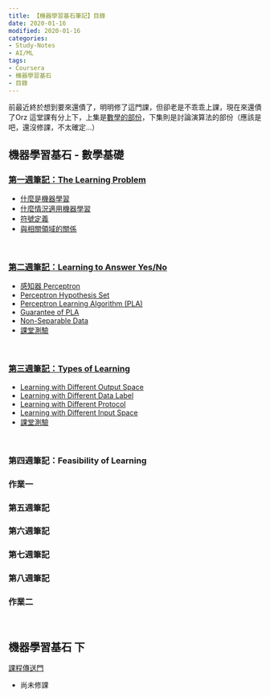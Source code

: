```yaml
---
title: 【機器學習基石筆記】目錄
date: 2020-01-16
modified: 2020-01-16
categories:
- Study-Notes
- AI/ML
tags:
- Coursera
- 機器學習基石
- 目錄
--- 
```


前最近終於想到要來還債了，明明修了這門課，但卻老是不乖乖上課，現在來還債了Orz
這堂課有分上下，上集是[數學的部份](https://www.coursera.org/learn/ntumlone-mathematicalfoundations)，下集則是討論演算法的部份（應該是吧，還沒修課，不太確定...）

<!--more-->
## 機器學習基石 - 數學基礎 

### [第一週筆記：The Learning Problem](/Machine-Learning-Foundations-Study-Notes-Mathematical-Foundations-Week1)
- [什麼是機器學習](/Machine-Learning-Foundations-Study-Notes-Mathematical-Foundations-Week1#什麼是機器學習)
- [什麼情況適用機器學習](/Machine-Learning-Foundations-Study-Notes-Mathematical-Foundations-Week1#什麼情況適用機器學習)
- [符號定義](/Machine-Learning-Foundations-Study-Notes-Mathematical-Foundations-Week1#符號定義)
- [與相關領域的關係](/Machine-Learning-Foundations-Study-Notes-Mathematical-Foundations-Week1#與相關領域的關係)

<br>

### [第二週筆記：Learning to Answer Yes/No](/Machine-Learning-Foundations-Study-Notes-Mathematical-Foundations-Week2)
- [感知器 Perceptron](/Machine-Learning-Foundations-Study-Notes-Mathematical-Foundations-Week2#感知器-perceptron)
- [Perceptron Hypothesis Set](/Machine-Learning-Foundations-Study-Notes-Mathematical-Foundations-Week2#perceptron-hypothesis-set)
- [Perceptron Learning Algorithm (PLA)](/Machine-Learning-Foundations-Study-Notes-Mathematical-Foundations-Week2#perceptron-learning-algorithm-pla)
- [Guarantee of PLA](/Machine-Learning-Foundations-Study-Notes-Mathematical-Foundations-Week2?view#guarantee-of-pla)
- [Non-Separable Data](/Machine-Learning-Foundations-Study-Notes-Mathematical-Foundations-Week2?view#non-separable-data)
- [課堂測驗](/Machine-Learning-Foundations-Study-Notes-Mathematical-Foundations-Week2#課堂測驗)

<br>

### [第三週筆記：Types of Learning](/Machine-Learning-Foundations-Study-Notes-Mathematical-Foundations-Week3)
-  [Learning with Different Output Space](/Machine-Learning-Foundations-Study-Notes-Mathematical-Foundations-Week3#learning-with-different-output-space)
-  [Learning with Different Data Label](/Machine-Learning-Foundations-Study-Notes-Mathematical-Foundations-Week3#learning-with-different-data-label)
-  [Learning with Different Protocol](/Machine-Learning-Foundations-Study-Notes-Mathematical-Foundations-Week3#learning-with-different-protocol)
-  [Learning with Different Input Space](/Machine-Learning-Foundations-Study-Notes-Mathematical-Foundations-Week3#learning-with-different-input-space)
- [課堂測驗](/Machine-Learning-Foundations-Study-Notes-Mathematical-Foundations-Week3#課堂測驗)

<br>

### 第四週筆記：Feasibility of Learning
### 作業一
### 第五週筆記
### 第六週筆記 
### 第七週筆記 
### 第八週筆記 
### 作業二

<br>

## 機器學習基石 下 
[課程傳送門](https://www.coursera.org/learn/ntumlone-algorithmicfoundations)
- 尚未修課